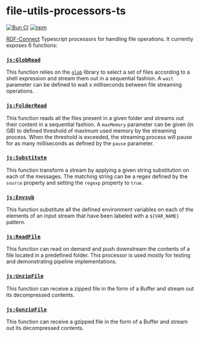 # file-utils-processors-ts

[![Bun CI](https://github.com/rdf-connect/file-utils-processors-ts/actions/workflows/build-test.yml/badge.svg)](https://github.com/rdf-connect/file-utils-processors-ts/actions/workflows/build-test.yml) [![npm](https://img.shields.io/npm/v/@rdfc/file-utils-processors-ts.svg?style=popout)](https://npmjs.com/package/@rdfc/file-utils-processors-ts)

[RDF-Connect](https://rdf-connect.github.io/rdfc.github.io/) Typescript processors for handling file operations. It currently exposes 6 functions:

### [`js:GlobRead`](https://github.com/rdf-connect/file-utils-processors-ts/blob/main/processors.ttl#L10)

This function relies on the [`glob`](https://www.npmjs.com/package/glob) library to select a set of files according to a shell expression and stream them out in a sequential fashion. A `wait` parameter can be defined to wait x milliseconds between file streaming operations.

### [`js:FolderRead`](https://github.com/rdf-connect/file-utils-processors-ts/blob/main/processors.ttl#L70)

This function reads all the files present in a given folder and streams out their content in a sequential fashion. A `maxMemory` parameter can be given (in GB) to defined threshold of maximum used memory by the streaming process. When the threshold is exceeded, the streaming process will pause for as many milliseconds as defined by the `pause` parameter.

### [`js:Substitute`](https://github.com/rdf-connect/file-utils-processors-ts/blob/main/processors.ttl#L121)

This function transform a stream by applying a given string substitution on each of the messages. The matching string can be a regex defined by the `source` property and setting the `regexp` property to `true`.

### [`js:Envsub`](https://github.com/rdf-connect/file-utils-processors-ts/blob/main/processors.ttl#L185)

This function substitute all the defined environment variables on each of the elements of an input stream that have been labeled with a `${VAR_NAME}` pattern.

### [`js:ReadFile`](https://github.com/rdf-connect/file-utils-processors-ts/blob/main/processors.ttl#L220)

This function can read on demand and push downstream the contents of a file located in a predefined folder. This processor is used mostly for testing and demonstrating pipeline implementations.

### [`js:UnzipFile`](https://github.com/rdf-connect/file-utils-processors-ts/blob/main/processors.ttl#L265)

This function can receive a zipped file in the form of a Buffer and stream out its decompressed contents.

### [`js:GunzipFile`](https://github.com/rdf-connect/file-utils-processors-ts/blob/main/processors.ttl#L310)

This function can receive a gzipped file in the form of a Buffer and stream out its decompressed contents.
